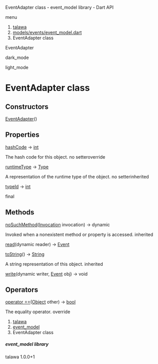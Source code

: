 




EventAdapter class - event\_model library - Dart API







menu

1. [talawa](../index.html)
2. [models/events/event\_model.dart](../file-___home_harshil_Desktop_open-source_palisadoes_talawa_lib_models_events_event_model/)
3. EventAdapter class

EventAdapter


dark\_mode

light\_mode




# EventAdapter class


## Constructors

[EventAdapter](../file-___home_harshil_Desktop_open-source_palisadoes_talawa_lib_models_events_event_model/EventAdapter/EventAdapter.html)()




## Properties

[hashCode](../file-___home_harshil_Desktop_open-source_palisadoes_talawa_lib_models_events_event_model/EventAdapter/hashCode.html)
→ [int](https://api.flutter.dev/flutter/dart-core/int-class.html)

The hash code for this object.
no setteroverride

[runtimeType](https://api.flutter.dev/flutter/dart-core/Object/runtimeType.html)
→ [Type](https://api.flutter.dev/flutter/dart-core/Type-class.html)

A representation of the runtime type of the object.
no setterinherited

[typeId](../file-___home_harshil_Desktop_open-source_palisadoes_talawa_lib_models_events_event_model/EventAdapter/typeId.html)
→ [int](https://api.flutter.dev/flutter/dart-core/int-class.html)

final



## Methods

[noSuchMethod](https://api.flutter.dev/flutter/dart-core/Object/noSuchMethod.html)([Invocation](https://api.flutter.dev/flutter/dart-core/Invocation-class.html) invocation)
→ dynamic


Invoked when a nonexistent method or property is accessed.
inherited

[read](../file-___home_harshil_Desktop_open-source_palisadoes_talawa_lib_models_events_event_model/EventAdapter/read.html)(dynamic reader)
→ [Event](../file-___home_harshil_Desktop_open-source_palisadoes_talawa_lib_models_events_event_model/Event-class.html)



[toString](https://api.flutter.dev/flutter/dart-core/Object/toString.html)()
→ [String](https://api.flutter.dev/flutter/dart-core/String-class.html)


A string representation of this object.
inherited

[write](../file-___home_harshil_Desktop_open-source_palisadoes_talawa_lib_models_events_event_model/EventAdapter/write.html)(dynamic writer, [Event](../file-___home_harshil_Desktop_open-source_palisadoes_talawa_lib_models_events_event_model/Event-class.html) obj)
→ void





## Operators

[operator ==](../file-___home_harshil_Desktop_open-source_palisadoes_talawa_lib_models_events_event_model/EventAdapter/operator_equals.html)([Object](https://api.flutter.dev/flutter/dart-core/Object-class.html) other)
→ [bool](https://api.flutter.dev/flutter/dart-core/bool-class.html)


The equality operator.
override



 


1. [talawa](../index.html)
2. [event\_model](../file-___home_harshil_Desktop_open-source_palisadoes_talawa_lib_models_events_event_model/)
3. EventAdapter class

##### event\_model library





talawa
1.0.0+1






